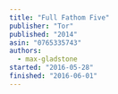 ```yaml
---
title: "Full Fathom Five"
publisher: "Tor"
published: "2014"
asin: "0765335743"
authors:
  - max-gladstone
started: "2016-05-28"
finished: "2016-06-01"
---
```

